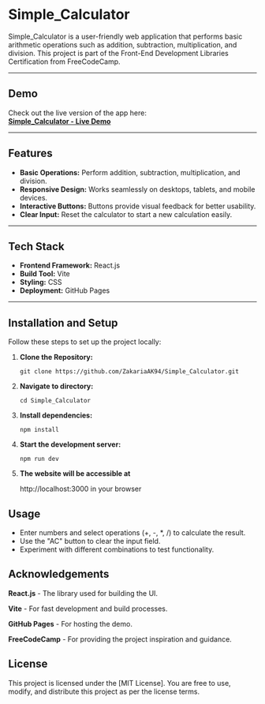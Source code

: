 # Simple_Calculator

Simple_Calculator is a user-friendly web application that performs basic arithmetic
operations such as addition, subtraction, multiplication, and division. 
This project is part of the Front-End Development Libraries Certification from FreeCodeCamp.


---

## Demo

Check out the live version of the app here:  
[**Simple_Calculator - Live Demo**](https://ZakariaAK94.github.io/Simple_Calculator/)



---

## Features

- **Basic Operations:** Perform addition, subtraction, multiplication, and division.
- **Responsive Design:** Works seamlessly on desktops, tablets, and mobile devices.
- **Interactive Buttons:** Buttons provide visual feedback for better usability.
- **Clear Input:** Reset the calculator to start a new calculation easily.

---

## Tech Stack

- **Frontend Framework:** React.js
- **Build Tool:** Vite
- **Styling:** CSS
- **Deployment:** GitHub Pages

---

## Installation and Setup

Follow these steps to set up the project locally:

1. **Clone the Repository:**
   ```
   git clone https://github.com/ZakariaAK94/Simple_Calculator.git
   ```
2. **Navigate to directory:**
   ```
   cd Simple_Calculator
   ```

3. **Install dependencies:**
   ```
   npm install
   ```

4. **Start the development server:**
   ```
   npm run dev
   ```

5. **The website will be accessible at**

   http://localhost:3000 in your browser

## Usage

 * Enter numbers and select operations (+, -, *, /) to calculate the result.
 * Use the "AC" button to clear the input field.
 * Experiment with different combinations to test functionality.

## Acknowledgements

<p><strong>React.js</strong> - The library used for building the UI.</p>
<p><strong>Vite</strong> - For fast development and build processes.</p>
<p><strong>GitHub Pages</strong> - For hosting the demo.</p>
<p><strong>FreeCodeCamp</strong> - For providing the project inspiration and guidance.</p>

## License
This project is licensed under the [MIT License]. You are free to use, modify, and distribute this project as per the license terms.